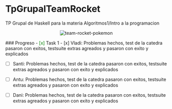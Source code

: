 # TpGrupalTeamRocket
TP Grupal de Haskell para la materia Algoritmos1/Intro a la programacion
<p align="center">
  <img src="https://user-images.githubusercontent.com/55926702/234432835-cee3b28a-a5b1-4f15-9a8f-c78ea48dc673.gif" alt="team-rocket-pokemon">
</p>
### Progreso
- <span style="color:green">[x]</span> Task 1
- [x] Vladi: Problemas hechos, test de la catedra pasaron con exitos, testsuite extras agreados y pasaron con exito y explicados 

- [ ] Santi: Problemas hechos, test de la catedra pasaron con exitos, testsuite extras agreados y pasaron con exito y explicados 

- [ ] Antu: Problemas hechos, test de la catedra pasaron con exitos, testsuite extras agreados y pasaron con exito y explicados 

- [ ] Dani: Problemas hechos, test de la catedra pasaron con exitos, testsuite extras agreados y pasaron con exito y explicados 
